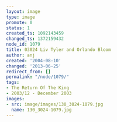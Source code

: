 ```yaml
---
layout: image
type: image
promote: 0
status: 1
created_ts: 1092143459
changed_ts: 1372159432
node_id: 1079
title: 03024 Liv Tyler and Orlando Bloom
author: anj
created: '2004-08-10'
changed: '2013-06-25'
redirect_from: []
permalink: "/node/1079/"
tags:
- The Return Of The King
- 2003/12 - December 2003
images:
- src: image/images/130_3024-1079.jpg
  name: 130_3024-1079.jpg
---
```


